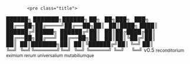             <pre class="title">
██████╗&nbsp;███████╗██████╗&nbsp;██╗&nbsp;&nbsp;&nbsp;██╗███╗&nbsp;&nbsp;&nbsp;███╗
██╔══██╗██╔════╝██╔══██╗██║&nbsp;&nbsp;&nbsp;██║████╗&nbsp;████║
██████╔╝█████╗&nbsp;&nbsp;██████╔╝██║&nbsp;&nbsp;&nbsp;██║██╔████╔██║
██╔══██╗██╔══╝&nbsp;&nbsp;██╔══██╗██║&nbsp;&nbsp;&nbsp;██║██║╚██╔╝██║
██║&nbsp;&nbsp;██║███████╗██║&nbsp;&nbsp;██║╚██████╔╝██║&nbsp;╚═╝&nbsp;██║
╚═╝&nbsp;&nbsp;╚═╝╚══════╝╚═╝&nbsp;&nbsp;╚═╝&nbsp;╚═════╝&nbsp;╚═╝&nbsp;&nbsp;&nbsp;&nbsp;&nbsp;╚═╝ v0.5
        </pre>
            <small>reconditorium eximium rerum universalium mutabiliumque</small>
